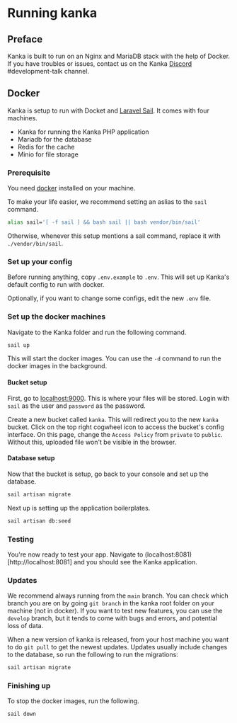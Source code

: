 # Running kanka

## Preface

Kanka is built to run on an Nginx and MariaDB stack with the help of Docker. If you have troubles or issues, contact us on the Kanka [Discord](https://discord.gg/rhsyZJ4) #development-talk channel.


## Docker

Kanka is setup to run with Docket and [Laravel Sail](https://laravel.com/8.x/sail). It comes with four machines.
* Kanka for running the Kanka PHP application
* Mariadb for the database
* Redis for the cache
* Minio for file storage

### Prerequisite
You need [docker](https://www.docker.com/) installed on your machine.

To make your life easier, we recommend setting an aslias to the `sail` command.
```bash
alias sail='[ -f sail ] && bash sail || bash vendor/bin/sail'
```

Otherwise, whenever this setup mentions a sail command, replace it with `./vendor/bin/sail`.


### Set up your config

Before running anything, copy `.env.example` to `.env`. This will set up Kanka's default config to run with docker.

Optionally, if you want to change some configs, edit the new `.env` file.

### Set up the docker machines

Navigate to the Kanka folder and run the following command.

```bash
sail up
```

This will start the docker images. You can use the `-d` command to run the docker images in the background.

#### Bucket setup

First, go to [localhost:9000](http://localhost:9000). This is where your files will be stored. Login with `sail` as the user and `password` as the password.

Create a new bucket called `kanka`. This will redirect you to the new `kanka` bucket. Click on the top right cogwheel icon to access the bucket's config interface. On this page, change the `Access Policy` from `private` to `public`. Without this, uploaded file won't be visible in the browser.

#### Database setup

Now that the bucket is setup, go back to your console and set up the database.

```bash
sail artisan migrate
```

Next up is setting up the application boilerplates.

```bash
sail artisan db:seed
```

### Testing

You're now ready to test your app. Navigate to (localhost:8081)[http://localhost:8081] and you should see the Kanka application.



### Updates

We recommend always running from the `main` branch. You can check which branch you are on by going `git branch` in the kanka root folder on your machine (not in docker). If you want to test new features, you can use the `develop` branch, but it tends to come with bugs and errors, and potential loss of data.

When a new version of kanka is released, from your host machine you want to do `git pull` to get the newest updates. Updates usually include changes to the database, so run the following to run the migrations:

```bash
sail artisan migrate
```


### Finishing up

To stop the docker images, run the following.

```bash
sail down
```

